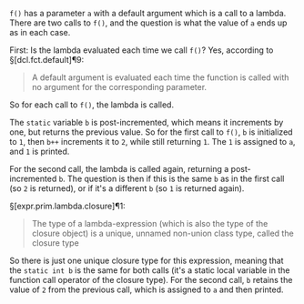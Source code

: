 `f()` has a parameter `a` with a default argument which is a call to a lambda. There are two calls to `f()`, and the question is what the value of `a` ends up as in each case.

First: Is the lambda evaluated each time we call `f()`? Yes, according to §[dcl.fct.default]¶9:

> A default argument is evaluated each time the function is called with no argument for the corresponding parameter.

So for each call to `f()`, the lambda is called.

The `static` variable `b` is post-incremented, which means it increments by one, but returns the previous value.  So for the first call to `f()`, `b` is initialized to `1`, then `b++` increments it to `2`, while still returning `1`. The `1` is assigned to `a`, and `1` is printed.

For the second call, the lambda is called again, returning a post-incremented `b`. The question is then if this is the same `b` as in the first call (so `2` is returned), or if it's a different `b` (so `1` is returned again).

§[expr.prim.lambda.closure]¶1:

> The type of a lambda-expression (which is also the type of the closure object) is a unique, unnamed non-union class type, called the closure type

So there is just one unique closure type for this expression, meaning that the `static int b` is the same for both calls (it's a static local variable in the function call operator of the closure type). For the second call, `b` retains the value of `2` from the previous call, which is assigned to `a` and then printed.